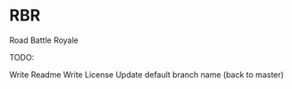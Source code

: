 # RBR

Road Battle Royale

TODO:

Write Readme
Write License
Update default branch name (back to master)
